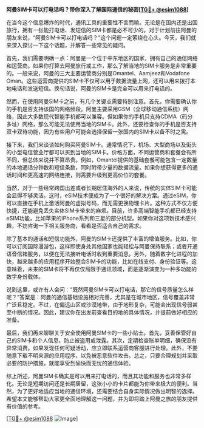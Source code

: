 **阿曼SIM卡可以打电话吗？带你深入了解国际通信的秘密[[TG💪+ @esim1088](https://t.me/s/esim1088)]**

在当今这个信息爆炸的时代，通讯工具的重要性不言而喻。无论是在国内还是出国旅行，拥有一张能打电话、发短信的SIM卡都是必不可少的。对于计划前往阿曼的朋友来说，“阿曼SIM卡可以打电话吗？”这个问题一定萦绕在心头。今天，我们就来深入探讨一下这个话题，并解答一些常见的疑问。

首先，我们需要明确一点：阿曼是一个位于中东地区的国家，拥有自己的通信网络和运营商。如果你打算去阿曼旅行或工作，那么了解当地的SIM卡服务是非常重要的。一般来说，阿曼的三大主要运营商分别是Omantel、Aamjeez和Vodafone Oman。这些运营商提供的SIM卡不仅可以用于数据流量上网，还可以用来拨打本地电话和发送短信。换句话说，阿曼的SIM卡是完全可以用来打电话的。

然而，在使用阿曼SIM卡之前，有几个关键点需要特别注意。首先，你需要确认你的手机是否支持该国的网络频段。阿曼主要采用GSM（全球移动通信系统）网络，因此大多数现代智能手机都可以兼容。但如果你的手机只支持CDMA（码分多址）网络，那么可能无法使用当地的SIM卡。此外，还要检查你的手机是否支持双卡双待功能，因为有些用户可能会选择保留一张国内的SIM卡以备不时之需。

接下来，我们来谈谈如何购买阿曼SIM卡。通常情况下，机场、大型商场以及街头的小型电信营业厅都可以买到当地的SIM卡。价格方面，不同运营商和套餐会有所不同，但总体来说并不算昂贵。例如，Omantel提供的基础套餐可能包含一定数量的本地通话分钟数和短信条数，同时附带少量的数据流量。如果你想获得更多的通话时间和更高速的网络连接，则需要升级到更高价位的套餐。

当然，对于一些经常跨国出差或者长期居住海外的人来说，传统的实体SIM卡可能会显得不够灵活。这时，eSIM技术便成为了一个很好的解决方案。通过eSIM，你可以直接在手机上激活阿曼的虚拟号码，而无需更换物理卡片。这种方式不仅方便快捷，还能避免丢失实体SIM卡带来的麻烦。目前，许多高端智能手机都已经支持eSIM功能，比如苹果的iPhone系列和三星的部分机型。如果你对这项新技术感兴趣，不妨咨询一下相关服务商，看看是否适合自己的需求。

除了基本的通话和短信功能外，阿曼的SIM卡还提供了丰富的增值服务。比如，你可以订阅国际漫游包，这样即使身处其他国家也能轻松与阿曼保持联系；或者开通语音信箱服务，以便在无法接听电话时收到重要消息。另外，随着数字化进程的加快，越来越多的应用程序开始整合SIM卡的功能，比如在线支付、身份验证等。这意味着，未来的SIM卡将不再仅仅局限于通讯领域，而是逐渐演变为一种多功能的数字身份载体。

说到这里，或许有人会问：“既然阿曼SIM卡可以打电话，那它的信号质量怎么样呢？”答案是：阿曼的通信基础设施相对完善，尤其是在城市地区，信号覆盖非常广泛且稳定。不过，在偏远山区或沙漠地带，由于地形复杂，可能会出现信号弱甚至中断的情况。因此，建议你在出发前查看目的地的具体情况，并提前做好相应的准备。

最后，我们再来聊聊关于安全使用阿曼SIM卡的一些小贴士。首先，妥善保管好自己的SIM卡和个人信息，防止被盗用或泄露。其次，定期检查账单明细，确保没有异常消费。如果发现任何可疑活动，应立即联系运营商客服进行处理。此外，不要随意下载不明来源的应用程序，以免被恶意软件攻击。总之，只要合理规划并采取必要的防护措施，就能享受到愉快而无忧的通信体验。

综上所述，阿曼SIM卡确实是可以用来打电话的，而且其功能和服务也非常多样化。无论是短期访问还是长期居留，这张小小的卡片都能为你带来极大的便利。当然，为了更好地适应当地的通信环境，还需要结合自身实际情况做出明智的选择。希望本文能够帮助大家更全面地理解这一问题，并为即将踏上阿曼之旅的朋友提供有价值的参考。

[[TG💪+ @esim1088](https://t.me/s/esim1088) ![Image](https://i.postimg.cc/4NQfJmqS/Snipaste-2025-05-13-00-14-12.png)]